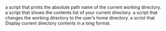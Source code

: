 a script that prints the absolute path name of the current working directory.
a script that shows the  contents list of your current directory.
a script that changes the working directory to the user’s home directory.
a scriot  that Display current directory contents in a long format.
